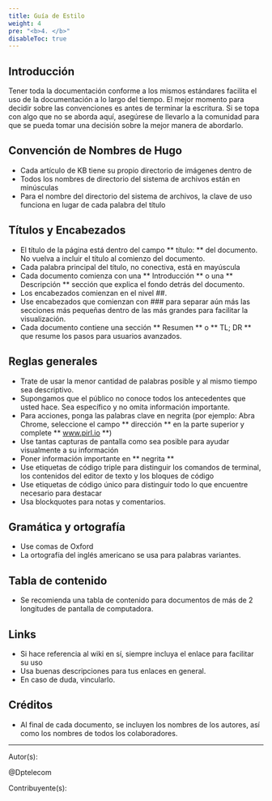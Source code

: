 ```yaml
---
title: Guía de Estilo
weight: 4
pre: "<b>4. </b>"
disableToc: true
---
```


## Introducción

Tener toda la documentación conforme a los mismos estándares facilita el uso de la documentación a lo largo del tiempo. El mejor momento para decidir sobre las convenciones es antes de terminar la escritura. Si se topa con algo que no se aborda aquí, asegúrese de llevarlo a la comunidad para que se pueda tomar una decisión sobre la mejor manera de abordarlo.

## Convención de Nombres de Hugo

* Cada artículo de KB tiene su propio directorio de imágenes dentro de
* Todos los nombres de directorio del sistema de archivos están en minúsculas
* Para el nombre del directorio del sistema de archivos, la clave de uso funciona en lugar de cada palabra del título

## Títulos y Encabezados

* El título de la página está dentro del campo ** título: ** del documento. No vuelva a incluir el título al comienzo del documento.
* Cada palabra principal del título, no conectiva, está en mayúscula
* Cada documento comienza con una ** Introducción ** o una ** Descripción ** sección que explica el fondo detrás del documento.
* Los encabezados comienzan en el nivel ##.
* Use encabezados que comienzan con ### para separar aún más las secciones más pequeñas dentro de las más grandes para facilitar la visualización.
* Cada documento contiene una sección ** Resumen ** o ** TL; DR ** que resume los pasos para usuarios avanzados.

## Reglas generales

* Trate de usar la menor cantidad de palabras posible y al mismo tiempo sea descriptivo.
* Supongamos que el público no conoce todos los antecedentes que usted hace. Sea específico y no omita información importante.
* Para acciones, ponga las palabras clave en negrita (por ejemplo: Abra Chrome, seleccione el campo ** dirección ** en la parte superior y complete ** www.pirl.io **)
* Use tantas capturas de pantalla como sea posible para ayudar visualmente a su información
* Poner información importante en ** negrita **
* Use etiquetas de código triple para distinguir los comandos de terminal, los contenidos del editor de texto y los bloques de código
* Use etiquetas de código único para distinguir todo lo que encuentre necesario para destacar
* Usa blockquotes para notas y comentarios.

## Gramática y ortografía

* Use comas de Oxford
* La ortografía del inglés americano se usa para palabras variantes.

## Tabla de contenido

* Se recomienda una tabla de contenido para documentos de más de 2 longitudes de pantalla de computadora.

## Links

* Si hace referencia al wiki en sí, siempre incluya el enlace para facilitar su uso
* Usa buenas descripciones para tus enlaces en general.
* En caso de duda, vincularlo.

## Créditos

* Al final de cada documento, se incluyen los nombres de los autores, así como los nombres de todos los colaboradores.




---
Autor(s):

@Dptelecom


Contribuyente(s):

